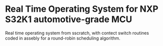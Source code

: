 # Real Time Operating System for NXP S32K1 automotive-grade MCU

Real time operating system from sscratch, with contect switch routines coded in assebly for a round-robin scheduling algorithm.


